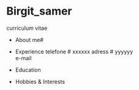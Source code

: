 # Birgit_samer
curriculum vitae

- About me#                        
- Experience
  telefone                    #   xxxxxx
	adress                #   yyyyyy                   
	e-mail
 
- Education
- Hobbies & Interests
